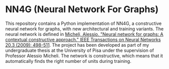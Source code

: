 # NN4G (Neural Network For Graphs)
This repository contains a Python implementation of NN4G, a constructive neural network for graphs, with new architectural and training variants.
The neural network is defined in [Micheli, Alessio. "Neural network for graphs: A contextual constructive approach." IEEE Transactions on Neural Networks 20.3 (2009): 498-511](https://ieeexplore.ieee.org/abstract/document/4773279).
The project has been developed as part of my undergraduate thesis at the University of Pisa under the supervision of Professor Alessio Micheli.
The network is constructive, which means that it automatically finds the right number of units during training.
